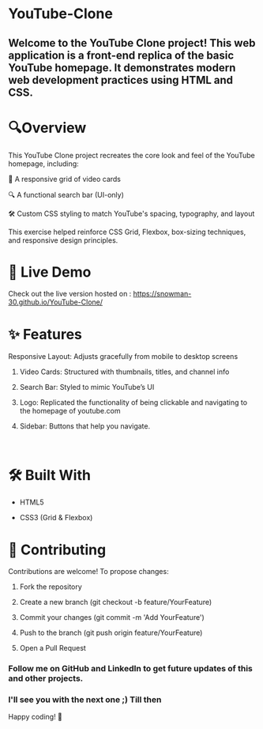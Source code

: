 # YouTube-Clone

## Welcome to the YouTube Clone project! This web application is a front-end replica of the basic YouTube homepage. It demonstrates modern web development practices using HTML and CSS. 

# 🔍Overview

This YouTube Clone project recreates the core look and feel of the YouTube homepage, including: <br>

🎥 A responsive grid of video cards

🔍 A functional search bar (UI-only)

🛠️ Custom CSS styling to match YouTube's spacing, typography, and layout

This exercise helped reinforce CSS Grid, Flexbox, box-sizing techniques, and responsive design principles.
<br>

# 🚀 Live Demo

Check out the live version hosted on :
https://snowman-30.github.io/YouTube-Clone/
<br>

# ✨ Features

Responsive Layout: Adjusts gracefully from mobile to desktop screens

1. Video Cards: Structured with thumbnails, titles, and channel info

2. Search Bar: Styled to mimic YouTube’s UI

3. Logo: Replicated the functionality of being clickable and navigating to the homepage of youtube.com

4. Sidebar: Buttons that help you navigate.
<br>

# 🛠️ Built With

- HTML5

- CSS3 (Grid & Flexbox)

# 🤝 Contributing

Contributions are welcome! To propose changes:

1. Fork the repository

2. Create a new branch (git checkout -b feature/YourFeature)

3. Commit your changes (git commit -m 'Add YourFeature')

4. Push to the branch (git push origin feature/YourFeature)

5. Open a Pull Request

### Follow me on GitHub and LinkedIn to get future updates of this and other projects.

### I'll see you with the next one ;) Till then

Happy coding! 🎉
